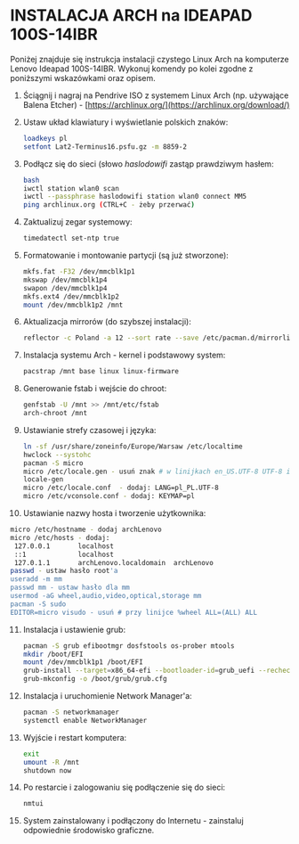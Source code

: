 # INSTALACJA ARCH na IDEAPAD 100S-14IBR


Poniżej znajduje się instrukcja instalacji czystego Linux Arch na komputerze Lenovo Ideapad 100S-14IBR. Wykonuj komendy po kolei zgodne z poniższymi wskazówkami oraz opisem.

1. Ściągnij i nagraj na Pendrive ISO z systemem Linux Arch (np. używające Balena Etcher) - [https://archlinux.org/](https://archlinux.org/download/)

3. Ustaw układ klawiatury i wyświetlanie polskich znaków:

   ```sh
   loadkeys pl
   setfont Lat2-Terminus16.psfu.gz -m 8859-2
   ```
   
3. Podłącz się do sieci (słowo *haslodowifi* zastąp prawdziwym hasłem:

   ```sh
   bash
   iwctl station wlan0 scan
   iwctl --passphrase haslodowifi station wlan0 connect MM5
   ping archlinux.org (CTRL+C - żeby przerwać)
   ```

5. Zaktualizuj zegar systemowy:

   ```sh
   timedatectl set-ntp true
   ```
   
5. Formatowanie i montowanie partycji (są już stworzone):

   ```sh
   mkfs.fat -F32 /dev/mmcblk1p1
   mkswap /dev/mmcblk1p4
   swapon /dev/mmcblk1p4
   mkfs.ext4 /dev/mmcblk1p2
   mount /dev/mmcblk1p2 /mnt
   ```

6. Aktualizacja mirrorów (do szybszej instalacji):

   ```sh
   reflector -c Poland -a 12 --sort rate --save /etc/pacman.d/mirrorlist
   ```

7. Instalacja systemu Arch - kernel i podstawowy system:

   ```sh
   pacstrap /mnt base linux linux-firmware
   ```

8. Generowanie fstab i wejście do chroot:

   ```sh
   genfstab -U /mnt >> /mnt/etc/fstab
   arch-chroot /mnt
   ```

9. Ustawianie strefy czasowej i języka:

   ```sh
   ln -sf /usr/share/zoneinfo/Europe/Warsaw /etc/localtime
   hwclock --systohc
   pacman -S micro
   micro /etc/locale.gen - usuń znak # w linijkach en_US.UTF-8 UTF-8 i pl_PL.UTF-8 UTF-8
   locale-gen
   micro /etc/locale.conf  - dodaj: LANG=pl_PL.UTF-8
   micro /etc/vconsole.conf - dodaj: KEYMAP=pl
   ```

10. Ustawianie nazwy hosta i tworzenie użytkownika:

   ```sh
   micro /etc/hostname - dodaj archLenovo
   micro /etc/hosts - dodaj:
   	127.0.0.1		localhost
   	::1				localhost
   	127.0.1.1		archLenovo.localdomain	archLenovo
   passwd - ustaw hasło root'a
   useradd -m mm
   passwd mm - ustaw hasło dla mm
   usermod -aG wheel,audio,video,optical,storage mm
   pacman -S sudo
   EDITOR=micro visudo - usuń # przy linijce %wheel ALL=(ALL) ALL
   ```

11. Instalacja i ustawienie grub:

    ```sh
    pacman -S grub efibootmgr dosfstools os-prober mtools
    mkdir /boot/EFI
    mount /dev/mmcblk1p1 /boot/EFI
    grub-install --target=x86_64-efi --bootloader-id=grub_uefi --recheck
    grub-mkconfig -o /boot/grub/grub.cfg
    ```

12. Instalacja i uruchomienie Network Manager'a:

    ```sh
    pacman -S networkmanager
    systemctl enable NetworkManager
    ```

13. Wyjście i restart komputera:

    ```sh
    exit
    umount -R /mnt
    shutdown now
    ```

14. Po restarcie i zalogowaniu się podłączenie się do sieci:

    ```sh
    nmtui
    ```

15. System zainstalowany i podłączony do Internetu - zainstaluj odpowiednie środowisko graficzne.
